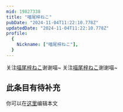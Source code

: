 ```yaml
---
mid: 19827338
title: "喵尾梓ねこ"
pubDate: "2024-11-04T11:22:10.778Z"
updatedDate: "2024-11-04T11:22:10.778Z"
profile:
  {
    Nickname: ["喵尾梓ねこ"],
  }
---
```


关注[喵尾梓ねこ](https://space.bilibili.com/19827338)谢谢喵~ 关注[喵尾梓ねこ](https://space.bilibili.com/19827338)谢谢喵~

## 此条目有待补充
你可以在[这里](https://github.com/Yuhanawa/VTuber.ICU/edit/master/src/content/v/喵尾梓ねこ/index.md)编辑本文
